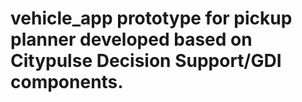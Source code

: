 # vehicle_app prototype for pickup planner developed based on Citypulse Decision Support/GDI components.
